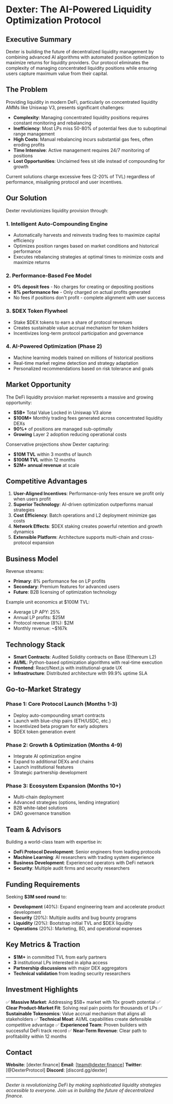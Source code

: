 # Dexter: The AI-Powered Liquidity Optimization Protocol

## Executive Summary

Dexter is building the future of decentralized liquidity management by combining advanced AI algorithms with automated position optimization to maximize returns for liquidity providers. Our protocol eliminates the complexity of managing concentrated liquidity positions while ensuring users capture maximum value from their capital.

## The Problem

Providing liquidity in modern DeFi, particularly on concentrated liquidity AMMs like Uniswap V3, presents significant challenges:

- **Complexity**: Managing concentrated liquidity positions requires constant monitoring and rebalancing
- **Inefficiency**: Most LPs miss 50-80% of potential fees due to suboptimal range management
- **High Costs**: Manual rebalancing incurs substantial gas fees, often eroding profits
- **Time Intensive**: Active management requires 24/7 monitoring of positions
- **Lost Opportunities**: Unclaimed fees sit idle instead of compounding for growth

Current solutions charge excessive fees (2-20% of TVL) regardless of performance, misaligning protocol and user incentives.

## Our Solution

Dexter revolutionizes liquidity provision through:

### 1. **Intelligent Auto-Compounding Engine**
- Automatically harvests and reinvests trading fees to maximize capital efficiency
- Optimizes position ranges based on market conditions and historical performance
- Executes rebalancing strategies at optimal times to minimize costs and maximize returns

### 2. **Performance-Based Fee Model**
- **0% deposit fees** - No charges for creating or depositing positions
- **8% performance fee** - Only charged on actual profits generated
- No fees if positions don't profit - complete alignment with user success

### 3. **$DEX Token Flywheel**
- Stake $DEX tokens to earn a share of protocol revenues
- Creates sustainable value accrual mechanism for token holders
- Incentivizes long-term protocol participation and governance

### 4. **AI-Powered Optimization** (Phase 2)
- Machine learning models trained on millions of historical positions
- Real-time market regime detection and strategy adaptation
- Personalized recommendations based on risk tolerance and goals

## Market Opportunity

The DeFi liquidity provision market represents a massive and growing opportunity:

- **$5B+** Total Value Locked in Uniswap V3 alone
- **$100M+** Monthly trading fees generated across concentrated liquidity DEXs
- **90%+** of positions are managed sub-optimally
- **Growing** Layer 2 adoption reducing operational costs

Conservative projections show Dexter capturing:
- **$10M TVL** within 3 months of launch
- **$100M TVL** within 12 months
- **$2M+ annual revenue** at scale

## Competitive Advantages

1. **User-Aligned Incentives**: Performance-only fees ensure we profit only when users profit
2. **Superior Technology**: AI-driven optimization outperforms manual strategies
3. **Cost Efficiency**: Batch operations and L2 deployment minimize gas costs
4. **Network Effects**: $DEX staking creates powerful retention and growth dynamics
5. **Extensible Platform**: Architecture supports multi-chain and cross-protocol expansion

## Business Model

Revenue streams:
- **Primary**: 8% performance fee on LP profits
- **Secondary**: Premium features for advanced users
- **Future**: B2B licensing of optimization technology

Example unit economics at $100M TVL:
- Average LP APY: 25%
- Annual LP profits: $25M
- Protocol revenue (8%): $2M
- Monthly revenue: ~$167k

## Technology Stack

- **Smart Contracts**: Audited Solidity contracts on Base (Ethereum L2)
- **AI/ML**: Python-based optimization algorithms with real-time execution
- **Frontend**: React/Next.js with institutional-grade UX
- **Infrastructure**: Distributed architecture with 99.9% uptime SLA

## Go-to-Market Strategy

### Phase 1: Core Protocol Launch (Months 1-3)
- Deploy auto-compounding smart contracts
- Launch with blue-chip pairs (ETH/USDC, etc.)
- Incentivized beta program for early adopters
- $DEX token generation event

### Phase 2: Growth & Optimization (Months 4-9)
- Integrate AI optimization engine
- Expand to additional DEXs and chains
- Launch institutional features
- Strategic partnership development

### Phase 3: Ecosystem Expansion (Months 10+)
- Multi-chain deployment
- Advanced strategies (options, lending integration)
- B2B white-label solutions
- DAO governance transition

## Team & Advisors

Building a world-class team with expertise in:
- **DeFi Protocol Development**: Senior engineers from leading protocols
- **Machine Learning**: AI researchers with trading system experience
- **Business Development**: Experienced operators with DeFi network
- **Security**: Multiple audit firms and security researchers

## Funding Requirements

Seeking **$3M seed round** to:
- **Development** (40%): Expand engineering team and accelerate product development
- **Security** (20%): Multiple audits and bug bounty programs
- **Liquidity** (20%): Bootstrap initial TVL and $DEX liquidity
- **Operations** (20%): Marketing, BD, and operational expenses

## Key Metrics & Traction

- **$1M+** in committed TVL from early partners
- **3** institutional LPs interested in alpha access
- **Partnership discussions** with major DEX aggregators
- **Technical validation** from leading security researchers

## Investment Highlights

✅ **Massive Market**: Addressing $5B+ market with 10x growth potential
✅ **Clear Product-Market Fit**: Solving real pain points for thousands of LPs
✅ **Sustainable Tokenomics**: Value accrual mechanism that aligns all stakeholders
✅ **Technical Moat**: AI/ML capabilities create defensible competitive advantage
✅ **Experienced Team**: Proven builders with successful DeFi track record
✅ **Near-Term Revenue**: Clear path to profitability within 12 months

## Contact

**Website**: [dexter.finance]
**Email**: [team@dexter.finance]
**Twitter**: [@DexterProtocol]
**Discord**: [discord.gg/dexter]

---

*Dexter is revolutionizing DeFi by making sophisticated liquidity strategies accessible to everyone. Join us in building the future of decentralized finance.*